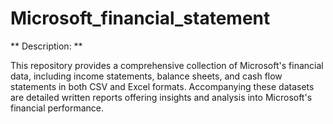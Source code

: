 # Microsoft_financial_statement

** Description: **

This repository provides a comprehensive collection of Microsoft's financial data, including income statements, balance sheets, and cash flow statements in both CSV and Excel formats. Accompanying these datasets are detailed written reports offering insights and analysis into Microsoft's financial performance.
